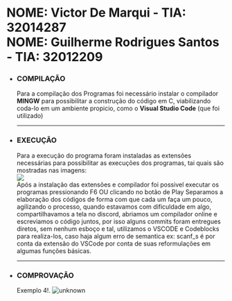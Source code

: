 <h1>
  NOME: Victor De Marqui - TIA: 32014287
  <br>
  NOME: Guilherme Rodrigues Santos - TIA: 32012209
</h1>

<ul>
  <li>
    <h3>COMPILAÇÃO</h3>
    <p>Para a compilação dos Programas foi necessário instalar o compilador <b>MINGW</b> para possibilitar a construção do código em C, viabilizando coda-lo em um ambiente                propicio, como o <b>Visual Studio Code</b> (que foi utilizado)
    </p>
  </li>
  
  <hr>
  
  <li>
    <h3>EXECUÇÃO</h3>
    <p>Para a execução do programa foram instaladas as extensões necessárias para possibilitar as execuções dos programas, tai quais são mostradas nas imagens:      
      <br>
      <img src="https://cdn.discordapp.com/attachments/820795354823786508/941771361108516974/Captura_de_tela_2022-02-11_155943.png">
      <br>
      Após a instalação das extensões e compilador foi possivel executar os programas pressionando F6 OU clicando no botão de Play
      Separamos a elaboração dos códigos de forma com que cada um faça um pouco, agilizando o processo, quando estavamos com dificuldade em algo, compartilhavamos a tela no discord, abriamos um compilador online e escreviamos o código juntos, por isso alguns commits foram entregues diretos, sem nenhum esboço e tal, utilizamos o VSCODE e Codeblocks para realiza-los, caso haja algum erro de semantica ex: scanf_s é por conta da extensão do VSCode por conta de suas reformulações em algumas funções básicas.
    </p>
  </li>
  
  <hr>
  
  <li>
    <h3>COMPROVAÇÃO</h3>
  
Exemplo 4!. 
![unknown](https://cdn.discordapp.com/attachments/820795354823786508/949262468293738546/unknown.png)
